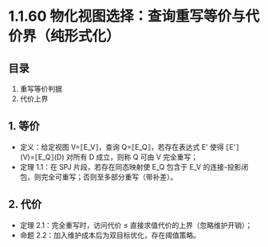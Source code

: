 # 1.1.60 物化视图选择：查询重写等价与代价界（纯形式化）

## 目录

1. 重写等价判据
2. 代价上界

## 1. 等价

- 定义：给定视图 V=⟦E_V⟧，查询 Q=⟦E_Q⟧，若存在表达式 E' 使得 ⟦E'⟧(V)=⟦E_Q⟧(D) 对所有 D 成立，则称 Q 可由 V 完全重写；
- 定理 1.1：在 SPJ 片段，若存在同态映射使 E_Q 包含于 E_V 的连接-投影闭包，则完全可重写；否则至多部分重写（带补差）。

## 2. 代价

- 定理 2.1：完全重写时，访问代价 ≤ 直接求值代价的上界（忽略维护开销）；
- 命题 2.2：加入维护成本后为双目标优化，存在阈值策略。
